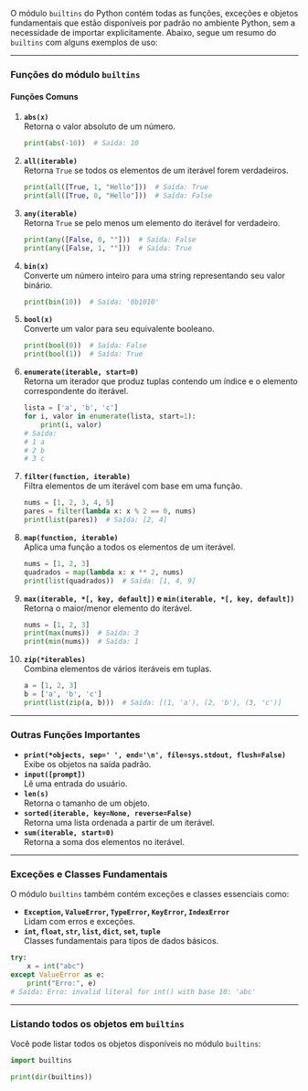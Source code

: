 O módulo `builtins` do Python contém todas as funções, exceções e objetos fundamentais que estão disponíveis por padrão no ambiente Python, sem a necessidade de importar explicitamente. Abaixo, segue um resumo do `builtins` com alguns exemplos de uso:

---

### Funções do módulo `builtins`

#### Funções Comuns
1. **`abs(x)`**  
   Retorna o valor absoluto de um número.
   ```python
   print(abs(-10))  # Saída: 10
   ```

2. **`all(iterable)`**  
   Retorna `True` se todos os elementos de um iterável forem verdadeiros.
   ```python
   print(all([True, 1, "Hello"]))  # Saída: True
   print(all([True, 0, "Hello"]))  # Saída: False
   ```

3. **`any(iterable)`**  
   Retorna `True` se pelo menos um elemento do iterável for verdadeiro.
   ```python
   print(any([False, 0, ""]))  # Saída: False
   print(any([False, 1, ""]))  # Saída: True
   ```

4. **`bin(x)`**  
   Converte um número inteiro para uma string representando seu valor binário.
   ```python
   print(bin(10))  # Saída: '0b1010'
   ```

5. **`bool(x)`**  
   Converte um valor para seu equivalente booleano.
   ```python
   print(bool(0))  # Saída: False
   print(bool(1))  # Saída: True
   ```

6. **`enumerate(iterable, start=0)`**  
   Retorna um iterador que produz tuplas contendo um índice e o elemento correspondente do iterável.
   ```python
   lista = ['a', 'b', 'c']
   for i, valor in enumerate(lista, start=1):
       print(i, valor)
   # Saída:
   # 1 a
   # 2 b
   # 3 c
   ```

7. **`filter(function, iterable)`**  
   Filtra elementos de um iterável com base em uma função.
   ```python
   nums = [1, 2, 3, 4, 5]
   pares = filter(lambda x: x % 2 == 0, nums)
   print(list(pares))  # Saída: [2, 4]
   ```

8. **`map(function, iterable)`**  
   Aplica uma função a todos os elementos de um iterável.
   ```python
   nums = [1, 2, 3]
   quadrados = map(lambda x: x ** 2, nums)
   print(list(quadrados))  # Saída: [1, 4, 9]
   ```

9. **`max(iterable, *[, key, default])` e `min(iterable, *[, key, default])`**  
   Retorna o maior/menor elemento do iterável.
   ```python
   nums = [1, 2, 3]
   print(max(nums))  # Saída: 3
   print(min(nums))  # Saída: 1
   ```

10. **`zip(*iterables)`**  
    Combina elementos de vários iteráveis em tuplas.
    ```python
    a = [1, 2, 3]
    b = ['a', 'b', 'c']
    print(list(zip(a, b)))  # Saída: [(1, 'a'), (2, 'b'), (3, 'c')]
    ```

---

### Outras Funções Importantes
- **`print(*objects, sep=' ', end='\n', file=sys.stdout, flush=False)`**  
  Exibe os objetos na saída padrão.
- **`input([prompt])`**  
  Lê uma entrada do usuário.
- **`len(s)`**  
  Retorna o tamanho de um objeto.
- **`sorted(iterable, key=None, reverse=False)`**  
  Retorna uma lista ordenada a partir de um iterável.
- **`sum(iterable, start=0)`**  
  Retorna a soma dos elementos no iterável.

---

### Exceções e Classes Fundamentais
O módulo `builtins` também contém exceções e classes essenciais como:
- **`Exception`, `ValueError`, `TypeError`, `KeyError`, `IndexError`**  
  Lidam com erros e exceções.
- **`int`, `float`, `str`, `list`, `dict`, `set`, `tuple`**  
  Classes fundamentais para tipos de dados básicos.

```python
try:
    x = int("abc")
except ValueError as e:
    print("Erro:", e)
# Saída: Erro: invalid literal for int() with base 10: 'abc'
```

---

### Listando todos os objetos em `builtins`
Você pode listar todos os objetos disponíveis no módulo `builtins`:
```python
import builtins

print(dir(builtins))
```
